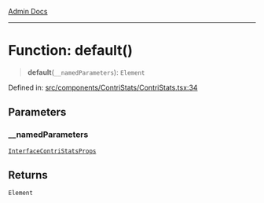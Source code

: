 [Admin Docs](/)

***

# Function: default()

> **default**(`__namedParameters`): `Element`

Defined in: [src/components/ContriStats/ContriStats.tsx:34](https://github.com/PalisadoesFoundation/talawa-admin/blob/main/src/components/ContriStats/ContriStats.tsx#L34)

## Parameters

### \_\_namedParameters

[`InterfaceContriStatsProps`](types\Contribution\interface\README\interfaces\InterfaceContriStatsProps.md)

## Returns

`Element`
